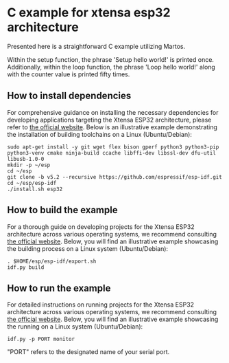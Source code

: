 # C example for xtensa esp32 architecture

Presented here is a straightforward C example utilizing Martos.

Within the setup function, the phrase 'Setup hello world!' is printed once.
Additionally, within the loop function, the phrase 'Loop hello world!' along with the counter value is printed fifty times.

## How to install dependencies

For comprehensive guidance on installing the necessary dependencies for developing applications targeting the Xtensa ESP32 architecture, 
please refer to [the official website](https://docs.espressif.com/projects/esp-idf/en/latest/esp32/get-started/index.html#manual-installation). 
Below is an illustrative example demonstrating the installation of building toolchains on a Linux (Ubuntu/Debian):
```
sudo apt-get install -y git wget flex bison gperf python3 python3-pip python3-venv cmake ninja-build ccache libffi-dev libssl-dev dfu-util libusb-1.0-0
mkdir -p ~/esp
cd ~/esp
git clone -b v5.2 --recursive https://github.com/espressif/esp-idf.git
cd ~/esp/esp-idf
./install.sh esp32
```

## How to build the example

For a thorough guide on developing projects for the Xtensa ESP32 architecture across various operating systems, 
we recommend consulting [the official website](https://docs.espressif.com/projects/esp-idf/en/latest/esp32/get-started/index.html#build-your-first-project).
Below, you will find an illustrative example showcasing the building process on a Linux system (Ubuntu/Debian):
```
. $HOME/esp/esp-idf/export.sh
idf.py build
```

## How to run the example
For detailed instructions on running projects for the Xtensa ESP32 architecture across various operating systems,
we recommend consulting [the official website](https://docs.espressif.com/projects/esp-idf/en/latest/esp32/get-started/index.html#build-your-first-project).
Below, you will find an illustrative example showcasing the running on a Linux system (Ubuntu/Debian):
```
idf.py -p PORT monitor
```

"PORT" refers to the designated name of your serial port.
